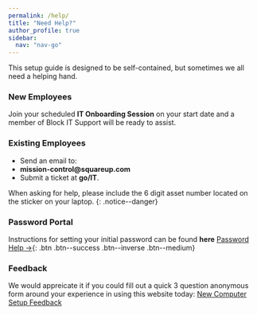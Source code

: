 ```yaml
---
permalink: /help/
title: "Need Help?"
author_profile: true
sidebar:
  nav: "nav-go"
---
```


This setup guide is designed to be self-contained, but sometimes we all need a helping hand. 

### New Employees
Join your scheduled __IT Onboarding Session__ on your start date and a member of Block IT Support will be ready to assist.

### Existing Employees
  * Send an email to: 
  * __mission-control@squareup.com__
  * Submit a ticket at __go/IT__.

When asking for help, please include the 6 digit asset number located on the sticker on your laptop.
{: .notice--danger}

### Password Portal
Instructions for setting your initial password can be found __here__ [Password Help &rarr;](/password-assistance){: .btn .btn--success .btn--inverse .btn--medium} 

### Feedback
We would appreicate it if you could fill out a quick 3 question anonymous form around your experience in using this website today: [New Computer Setup Feedback](https://forms.gle/3EnaboatwgqmhGTw6)


